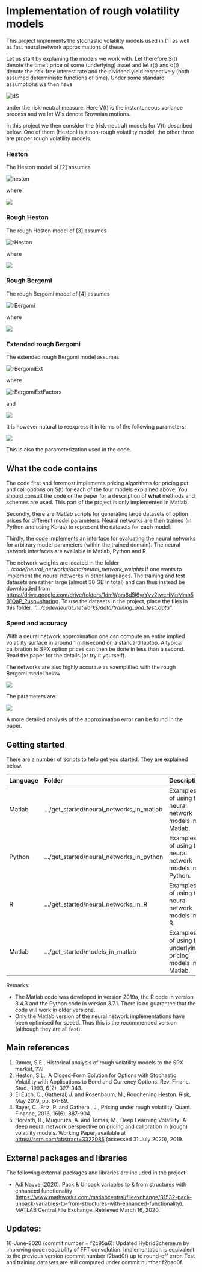 # Implementation of rough volatility models
This project implements the stochastic volatility models used in [1] as well as fast neural network approximations of these.

Let us start by explaining the models we work with. Let therefore S(t) denote the time t price of some (underlying) asset and let r(t) and q(t) denote the risk-free interest rate and the dividend yield respectively (both assumed deterministic functions of time). Under some standard assumptions we then have

![dS](https://github.com/sigurdroemer/rough_volatility/blob/readme_images/dS_2.png)

under the risk-neutral measure. Here V(t) is the instantaneous variance process and we let W's denote Brownian motions.

In this project we then consider the (risk-neutral) models for V(t) described below. One of them (Heston) is a non-rough volatility model, the other three are proper rough volatility models.

### Heston
The Heston model of [2] assumes

![heston](https://github.com/sigurdroemer/rough_volatility/blob/readme_images/heston_2.png)

where 

![](https://github.com/sigurdroemer/rough_volatility/blob/readme_images/image1.png)

### Rough Heston
The rough Heston model of [3] assumes

![rHeston](https://github.com/sigurdroemer/rough_volatility/blob/readme_images/rheston_2.png)

where

![](https://github.com/sigurdroemer/rough_volatility/blob/readme_images/image2.png)

### Rough Bergomi
The rough Bergomi model of [4] assumes

![rBergomi](https://github.com/sigurdroemer/rough_volatility/blob/readme_images/rbergomi_2.png)

where

![](https://github.com/sigurdroemer/rough_volatility/blob/readme_images/image3.png)

### Extended rough Bergomi
The extended rough Bergomi model assumes

![rBergomiExt](https://github.com/sigurdroemer/rough_volatility/blob/readme_images/rbergomi_ext_def.png)

where

![rBergomiExtFactors](https://github.com/sigurdroemer/rough_volatility/blob/readme_images/rbergomi_ext_vfactors.png)

and

![](https://github.com/sigurdroemer/rough_volatility/blob/readme_images/image4.png)

It is however natural to reexpress it in terms of the following parameters:

![](https://github.com/sigurdroemer/rough_volatility/blob/readme_images/rho_eta_rbergomi_ext.png)

This is also the parameterization used in the code.

## What the code contains
The code first and foremost implements pricing algorithms for pricing put and call options on S(t) for each of the four models explained above. You should consult the code or the paper for a description of **what** methods and schemes are used. This part of the project is only implemented in Matlab.

Secondly, there are Matlab scripts for generating large datasets of option prices for different model parameters. Neural networks are then trained (in Python and using Keras) to represent the datasets for each model.

Thirdly, the code implements an interface for evaluating the neural networks for arbitrary model parameters (within the trained domain). The neural network interfaces are available in Matlab, Python and R. 

The network weights are located in the folder *.../code/neural_networks/data/neural_network_weights* if one wants to implement the neural networks in other languages. The training and test datasets are rather large (almost 30 GB in total) and can thus instead be downloaded from https://drive.google.com/drive/folders/1dmWpm8d5l6yrYyv2twcHMnMmh5B1QaP_?usp=sharing. To use the datasets in the project, place the files in this folder: *".../code/neural_networks/data/training_and_test_data"*.

### Speed and accuracy
With a neural network approximation one can compute an entire implied volatility surface in around 1 millisecond on a standard laptop. A typical calibration to SPX option prices can then be done in less than a second. Read the paper for the details (or try it yourself).

The networks are also highly accurate as exemplified with the rough Bergomi model below:

![](https://github.com/sigurdroemer/rough_volatility/blob/readme_images/example_plot.jpg)

The parameters are: 

![](https://github.com/sigurdroemer/rough_volatility/blob/readme_images/parameters.JPG)

A more detailed analysis of the approximation error can be found in the paper.

## Getting started
There are a number of scripts to help get you started. They are explained below.

| Language        | Folder        | Description  |
| :--------------- |:-------------| :------------|
| Matlab          | .../get_started/neural_networks_in_matlab      | Examples of using the neural network models in Matlab. |
| Python          | .../get_started/neural_networks_in_python      | Examples of using the neural network models in Python. |
| R               | .../get_started/neural_networks_in_R           | Examples of using the neural network models in R.|
| Matlab          | .../get_started/models_in_matlab | Examples of using the underlying pricing models in Matlab. |

Remarks: 
- The Matlab code was developed in version 2019a, the R code in version 3.4.3 and the Python code in version 3.7.1. There is no guarantee that the code will work in older versions.
- Only the Matlab version of the neural network implementations have been optimised for speed. Thus this is the recommended version (although they are all fast).

## Main references
1. Rømer, S.E., Historical analysis of rough volatility models to the SPX market, ???
2. Heston, S.L., A Closed-Form Solution for Options with Stochastic Volatility with Applications to Bond and Currency Options. Rev. Financ. Stud., 1993, 6(2), 327-343.
3. El Euch, O., Gatheral, J. and Rosenbaum, M., Roughening Heston. Risk, May 2019, pp. 84-89.
4. Bayer, C., Friz, P. and Gatheral, J., Pricing under rough volatility. Quant. Finance, 2016, 16(6), 887-904.
5. Horvath, B., Muguruza, A. and Tomas, M., Deep Learning Volatility: A deep neural network perspective on pricing and calibration in (rough) volatility models. Working Paper, available at https://ssrn.com/abstract=3322085 (accessed 31 July 2020), 2019.

## External packages and libraries
The following external packages and libraries are included in the project:
- Adi Navve (2020). Pack & Unpack variables to & from structures with enhanced functionality (https://www.mathworks.com/matlabcentral/fileexchange/31532-pack-unpack-variables-to-from-structures-with-enhanced-functionality), MATLAB Central File Exchange. Retrieved March 16, 2020.

## Updates:
16-June-2020 (commit number = f2c95a6):  Updated HybridScheme.m by improving code readability of FFT convolution. Implementation is equivalent to the previous version (commit number f2bad0f) up to round-off error. Test and training datasets are still computed under commit number f2bad0f.
